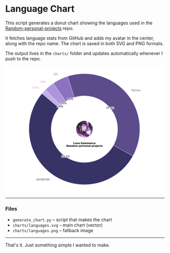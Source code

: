# Language Chart

This script generates a donut chart showing the languages used in the [Random-personal-projects](https://github.com/Luna-Salamanca/Random-personal-projects) repo.

It fetches language stats from GitHub and adds my avatar in the center, along with the repo name. The chart is saved in both SVG and PNG formats.

The output lives in the `charts/` folder and updates automatically whenever I push to the repo.

<img src="./charts/languages.svg" width="500" alt="Language breakdown donut chart" />

---

### Files

- `generate_chart.py` – script that makes the chart
- `charts/languages.svg` – main chart (vector)
- `charts/languages.png` – fallback image

---

That's it. Just something simple I wanted to make.
